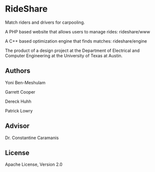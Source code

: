 # RideShare

Match riders and drivers for carpooling.

A PHP based website that allows users to manage rides:
    rideshare/www

A C++ based optimization engine that finds matches:
    rideshare/engine

The product of a design project at the Department of Electrical and Computer Engineering at the University of Texas at Austin.

## Authors
Yoni Ben-Meshulam

Garrett Cooper

Dereck Huhh

Patrick Lowry

## Advisor
Dr. Constantine Caramanis

## License
Apache License, Version 2.0
